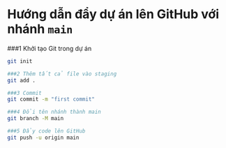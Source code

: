 # Hướng dẫn đẩy dự án lên GitHub với nhánh `main`

###1 Khởi tạo Git trong dự án
```bash
git init

###2 Thêm tất cả file vào staging
git add .

###3 Commit
git commit -m "first commit"

###4 Đổi tên nhánh thành main
git branch -M main

###5 Đẩy code lên GitHub
git push -u origin main
